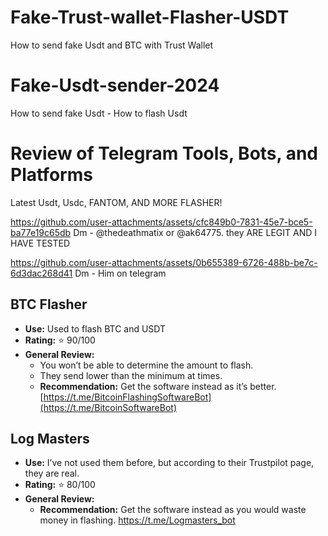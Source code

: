 # Fake-Trust-wallet-Flasher-USDT
How to send fake Usdt and BTC with Trust Wallet 
# Fake-Usdt-sender-2024
How to send fake Usdt - How to flash Usdt 
# Review of Telegram Tools, Bots, and Platforms

Latest Usdt, Usdc, FANTOM, AND MORE FLASHER!


https://github.com/user-attachments/assets/cfc849b0-7831-45e7-bce5-ba77e19c65db
Dm - @thedeathmatix or @ak64775. they ARE LEGIT AND I HAVE TESTED

https://github.com/user-attachments/assets/0b655389-6726-488b-be7c-6d3dac268d41
Dm - Him on telegram 

## BTC Flasher
- **Use:** Used to flash BTC and USDT
- **Rating:** ⭐️ 90/100
- **General Review:** 
  - You won’t be able to determine the amount to flash.
  - They send lower than the minimum at times.
  - **Recommendation:** Get the software instead as it’s better.
[https://t.me/BitcoinFlashingSoftwareBot](https://t.me/BitcoinSoftwareBot)
## Log Masters
- **Use:** I’ve not used them before, but according to their Trustpilot page, they are real.
- **Rating:** ⭐️ 80/100
- **General Review:** 
  - **Recommendation:** Get the software instead as you would waste money in flashing.
https://t.me/Logmasters_bot
